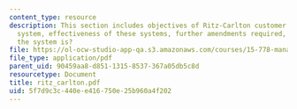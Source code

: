 ```yaml
---
content_type: resource
description: This section includes objectives of Ritz-Carlton customer information
  system, effectiveness of these systems, further amendments required, and how successful
  the system is?
file: https://ol-ocw-studio-app-qa.s3.amazonaws.com/courses/15-778-management-of-supply-networks-for-products-and-services-summer-2004/5f7d9c3c440ee416750e25b960a4f202_ritz_carlton.pdf
file_type: application/pdf
parent_uid: 90459aa8-d851-1315-8537-367a05db5c8d
resourcetype: Document
title: ritz_carlton.pdf
uid: 5f7d9c3c-440e-e416-750e-25b960a4f202
---
```

